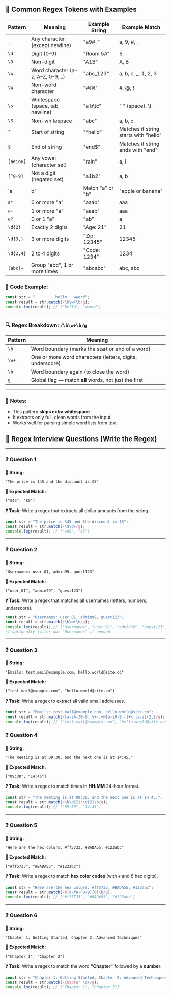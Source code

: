 ## 📘 Common Regex Tokens with Examples

| Pattern     | Meaning                                      | Example String                  | Example Match          |
|-------------|-----------------------------------------------|----------------------------------|------------------------|
| `.`         | Any character (except newline)                | "a9#_"                          | a, 9, #, _             |
| `\d`        | Digit (0–9)                                   | "Room 5A"                       | 5                      |
| `\D`        | Non-digit                                     | "A1B"                           | A, B                   |
| `\w`        | Word character (a–z, A–Z, 0–9, _)             | "abc_123"                       | a, b, c, _, 1, 2, 3     |
| `\W`        | Non-word character                            | "#@!"                           | #, @, !                |
| `\s`        | Whitespace (space, tab, newline)              | "a b\tc"                        | " " (space), \t        |
| `\S`        | Non-whitespace                                | "abc"                           | a, b, c                |
| `^`         | Start of string                               | "^hello"                        | Matches if string starts with "hello" |
| `$`         | End of string                                 | "end$"                          | Matches if string ends with "end"     |
| `[aeiou]`   | Any vowel (character set)                     | "rain"                          | a, i                   |
| `[^0-9]`    | Not a digit (negated set)                     | "a1b2"                          | a, b                   |
| `a|b`       | Match "a" or "b"                              | "apple or banana"              | a, b                   |
| `a*`        | 0 or more "a"                                 | "aaab"                          | aaa                    |
| `a+`        | 1 or more "a"                                 | "aaab"                          | aaa                    |
| `a?`        | 0 or 1 "a"                                    | "ab"                            | a                      |
| `\d{2}`     | Exactly 2 digits                              | "Age: 21"                       | 21                     |
| `\d{3,}`    | 3 or more digits                              | "Zip: 12345"                    | 12345                  |
| `\d{2,4}`   | 2 to 4 digits                                 | "Code: 1234"                    | 1234                   |
| `(abc)+`    | Group "abc", 1 or more times                  | "abcabc"                        | abc, abc               |


### 🧪 Code Example:
```ts
const str = "         hello   wword";
const result = str.match(/\b\w+\b/g);
console.log(result); // ["hello", "wword"]
```

---

### 🔍 Regex Breakdown: `/\b\w+\b/g`

| Pattern | Meaning                                                       |
|---------|---------------------------------------------------------------|
| `\b`    | Word boundary (marks the start or end of a word)              |
| `\w+`   | One or more word characters (letters, digits, underscore)     |
| `\b`    | Word boundary again (to close the word)                       |
| `g`     | Global flag — match **all** words, not just the first         |

---

### 📌 Notes:
- This pattern **skips extra whitespace**
- It extracts only full, clean words from the input
- Works well for parsing simple word lists from text



## 🧪 Regex Interview Questions (Write the Regex)

---

### ❓ Question 1

**🧵 String:**
```
"The price is $45 and the discount is $5"
```

**🎯 Expected Match:**
```
["$45", "$5"]
```

**❓ Task:** Write a regex that extracts all dollar amounts from the string.

```ts
const str = "The price is $45 and the discount is $5";
const result = str.match(/\$\d+/g);
console.log(result); // ["$45", "$5"]
```

---

### ❓ Question 2

**🧵 String:**
```
"Usernames: user_01, admin99, guest123"
```

**🎯 Expected Match:**
```
["user_01", "admin99", "guest123"]
```

**❓ Task:** Write a regex that matches all usernames (letters, numbers, underscore).

```ts
const str = "Usernames: user_01, admin99, guest123";
const result = str.match(/\b\w+\b/g);
console.log(result); // ["Usernames", "user_01", "admin99", "guest123"]
// optionally filter out "Usernames" if needed
```

---

### ❓ Question 3

**🧵 String:**
```
"Emails: test.mail@example.com, hello.world@site.co"
```

**🎯 Expected Match:**
```
["test.mail@example.com", "hello.world@site.co"]
```

**❓ Task:** Write a regex to extract all valid email addresses.

```ts
const str = "Emails: test.mail@example.com, hello.world@site.co";
const result = str.match(/[a-zA-Z0-9._%+-]+@[a-z0-9.-]+\.[a-z]{2,}/g);
console.log(result); // ["test.mail@example.com", "hello.world@site.co"]
```


### ❓ Question 4

**🧵 String:**
```
"The meeting is at 09:30, and the next one is at 14:45."
```

**🎯 Expected Match:**
```
["09:30", "14:45"]
```

**❓ Task:** Write a regex to match times in **HH:MM** 24-hour format.

```ts
const str = "The meeting is at 09:30, and the next one is at 14:45.";
const result = str.match(/\b\d{2}:\d{2}\b/g);
console.log(result); // ["09:30", "14:45"]
```

---

### ❓ Question 5

**🧵 String:**
```
"Here are the hex colors: #ff5733, #BADA55, #123abc"
```

**🎯 Expected Match:**
```
["#ff5733", "#BADA55", "#123abc"]
```

**❓ Task:** Write a regex to match **hex color codes** (with `#` and 6 hex digits).

```ts
const str = "Here are the hex colors: #ff5733, #BADA55, #123abc";
const result = str.match(/#[a-fA-F0-9]{6}\b/g);
console.log(result); // ["#ff5733", "#BADA55", "#123abc"]
```

---

### ❓ Question 6

**🧵 String:**
```
"Chapter 1: Getting Started, Chapter 2: Advanced Techniques"
```

**🎯 Expected Match:**
```
["Chapter 1", "Chapter 2"]
```

**❓ Task:** Write a regex to match the word **"Chapter"** followed by a **number**.

```ts
const str = "Chapter 1: Getting Started, Chapter 2: Advanced Techniques";
const result = str.match(/Chapter \d+/g);
console.log(result); // ["Chapter 1", "Chapter 2"]
```